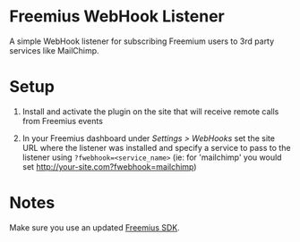 # Freemius WebHook Listener

A simple WebHook listener for subscribing Freemium users to 3rd party services like MailChimp.


# Setup

1. Install and activate the plugin on the site that will receive remote calls from Freemius events

2. In your Freemius dashboard under *Settings > WebHooks* set the site URL where the listener was installed and specify a service to pass to the listener using `?fwebhook=<service_name>` (ie: for 'mailchimp' you would set http://your-site.com?fwebhook=mailchimp)

# Notes

Make sure you use an updated [Freemius SDK](https://github.com/Freemius/php-sdk).
